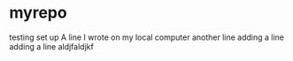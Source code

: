 # myrepo
testing set up
A line I wrote on my local computer
another line
adding a line
adding a line aldjfaldjkf
